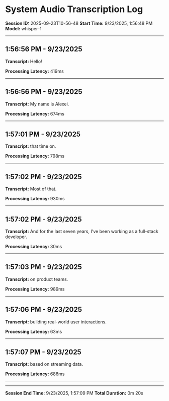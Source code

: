 # System Audio Transcription Log

**Session ID:** 2025-09-23T10-56-48
**Start Time:** 9/23/2025, 1:56:48 PM
**Model:** whisper-1

---

## 1:56:56 PM - 9/23/2025

**Transcript:** Hello!

**Processing Latency:** 419ms

---

## 1:56:56 PM - 9/23/2025

**Transcript:** My name is Alexei.

**Processing Latency:** 674ms

---

## 1:57:01 PM - 9/23/2025

**Transcript:** that time on.

**Processing Latency:** 798ms

---

## 1:57:02 PM - 9/23/2025

**Transcript:** Most of that.

**Processing Latency:** 930ms

---

## 1:57:02 PM - 9/23/2025

**Transcript:** And for the last seven years, I've been working as a full-stack developer.

**Processing Latency:** 30ms

---

## 1:57:03 PM - 9/23/2025

**Transcript:** on product teams.

**Processing Latency:** 989ms

---

## 1:57:06 PM - 9/23/2025

**Transcript:** building real-world user interactions.

**Processing Latency:** 63ms

---

## 1:57:07 PM - 9/23/2025

**Transcript:** based on streaming data.

**Processing Latency:** 686ms

---


---

**Session End Time:** 9/23/2025, 1:57:09 PM
**Total Duration:** 0m 20s
